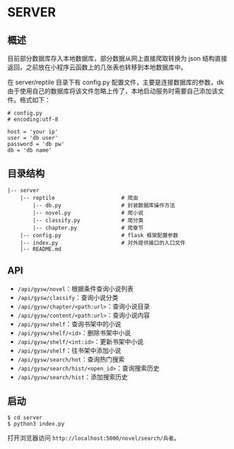 # SERVER

## 概述

目前部分数据库存入本地数据库，部分数据从网上直接爬取转换为 json 结构直接返回，之前放在小程序云函数上的几张表也转移到本地数据库中。

在 server/reptile 目录下有 config.py 配置文件，主要是连接数据库的参数，dk 由于使用自己的数据库将该文件忽略上传了，本地启动服务时需要自己添加该文件。格式如下：

```
# config.py
# encoding:utf-8

host = 'your ip'
user = 'db user'
password = 'db pw'
db = 'db name'
```

## 目录结构

```
|-- server
    |-- reptile                     # 爬虫
        |-- db.py                   # 封装数据库操作方法
        |-- novel.py                # 爬小说
        |-- classify.py             # 爬分类
        |-- chapter.py              # 爬章节
    |-- config.py                   # flask 框架配置参数
    |-- index.py                    # 对外提供接口的入口文件
    |-- README.md
```

## API


- `/api/gysw/novel`：根据条件查询小说列表
- `/api/gysw/classify`：查询小说分类
- `/api/gysw/chapter/<path:url>`：查询小说目录
- `/api/gysw/content/<path:url>`：查询小说内容
- `/api/gysw/shelf`：查询书架中的小说
- `/api/gysw/shelf/<id>`：删除书架中小说
- `/api/gysw/shelf/<int:id>`：更新书架中小说
- `/api/gysw/shelf`：往书架中添加小说
- `/api/gysw/search/hot`：查询热门搜索
- `/api/gysw/search/hist/<open_id>`：查询搜索历史
- `/api/gysw/search/hist`：添加搜索历史

## 启动

```
$ cd server
$ python3 index.py
```

打开浏览器访问 `http://localhost:5000/novel/search/兵者`。
